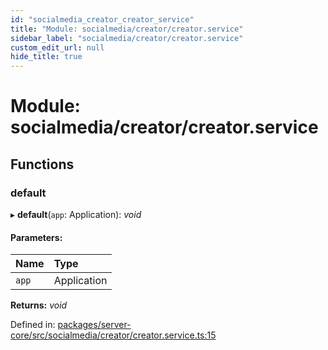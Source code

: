 ```yaml
---
id: "socialmedia_creator_creator_service"
title: "Module: socialmedia/creator/creator.service"
sidebar_label: "socialmedia/creator/creator.service"
custom_edit_url: null
hide_title: true
---
```


# Module: socialmedia/creator/creator.service

## Functions

### default

▸ **default**(`app`: Application): *void*

#### Parameters:

Name | Type |
:------ | :------ |
`app` | Application |

**Returns:** *void*

Defined in: [packages/server-core/src/socialmedia/creator/creator.service.ts:15](https://github.com/xr3ngine/xr3ngine/blob/65dfcf39a/packages/server-core/src/socialmedia/creator/creator.service.ts#L15)
